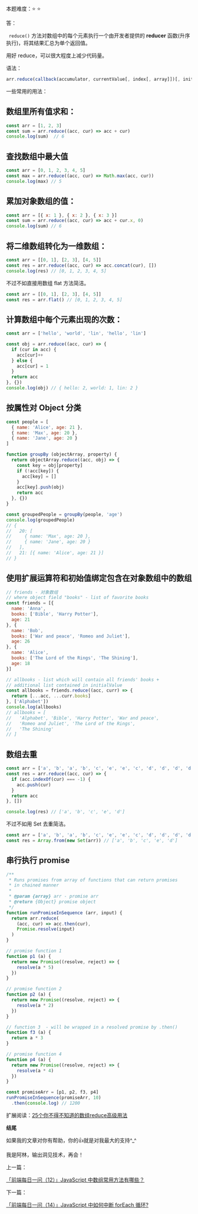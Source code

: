 本题难度：⭐ ⭐ 

答：

` reduce()` 方法对数组中的每个元素执行一个由开发者提供的 **reducer** 函数(升序执行)，将其结果汇总为单个返回值。

用好 reduce，可以很大程度上减少代码量。

语法：
```js
arr.reduce(callback(accumulator, currentValue[, index[, array]])[, initialValue])
```

一些常用的用法：

## 数组里所有值求和：

```js
const arr = [1, 2, 3]
const sum = arr.reduce((acc, cur) => acc + cur)
console.log(sum)  // 6
```

## 查找数组中最大值

```js
const arr = [0, 1, 2, 3, 4, 5]
const max = arr.reduce((acc, cur) => Math.max(acc, cur))
console.log(max) // 5
```

## 累加对象数组的值：

```js
const arr = [{ x: 1 }, { x: 2 }, { x: 3 }]
const sum = arr.reduce((acc, cur) => acc + cur.x, 0)
console.log(sum) // 6
```
## 将二维数组转化为一维数组：

```js
const arr = [[0, 1], [2, 3], [4, 5]]
const res = arr.reduce((acc, cur) => acc.concat(cur), [])
console.log(res) // [0, 1, 2, 3, 4, 5]
```

不过不如直接用数组 flat 方法简洁。

```js
const arr = [[0, 1], [2, 3], [4, 5]]
const res = arr.flat() // [0, 1, 2, 3, 4, 5]
```

## 计算数组中每个元素出现的次数：

```js
const arr = ['hello', 'world', 'lin', 'hello', 'lin']

const obj = arr.reduce((acc, cur) => {
  if (cur in acc) {
    acc[cur]++
  } else {
    acc[cur] = 1
  }
  return acc
}, {})
console.log(obj) // { hello: 2, world: 1, lin: 2 }
```

## 按属性对 Object 分类
```js
const people = [
  { name: 'Alice', age: 21 },
  { name: 'Max', age: 20 },
  { name: 'Jane', age: 20 }
]

function groupBy (objectArray, property) {
  return objectArray.reduce((acc, obj) => {
    const key = obj[property]
    if (!acc[key]) {
      acc[key] = []
    }
    acc[key].push(obj)
    return acc
  }, {})
}

const groupedPeople = groupBy(people, 'age')
console.log(groupedPeople)
// {
//   20: [
//     { name: 'Max', age: 20 },
//     { name: 'Jane', age: 20 }
//   ],
//   21: [{ name: 'Alice', age: 21 }]
// }
```
## 使用扩展运算符和初始值绑定包含在对象数组中的数组
```js
// friends - 对象数组
// where object field "books" - list of favorite books
const friends = [{
  name: 'Anna',
  books: ['Bible', 'Harry Potter'],
  age: 21
}, {
  name: 'Bob',
  books: ['War and peace', 'Romeo and Juliet'],
  age: 26
}, {
  name: 'Alice',
  books: ['The Lord of the Rings', 'The Shining'],
  age: 18
}]

// allbooks - list which will contain all friends' books +
// additional list contained in initialValue
const allbooks = friends.reduce((acc, curr) => {
  return [...acc, ...curr.books]
}, ['Alphabet'])
console.log(allbooks)
// allbooks = [
//   'Alphabet', 'Bible', 'Harry Potter', 'War and peace',
//   'Romeo and Juliet', 'The Lord of the Rings',
//   'The Shining'
// ]
```
## 数组去重
```js
const arr = ['a', 'b', 'a', 'b', 'c', 'e', 'e', 'c', 'd', 'd', 'd', 'd']
const res = arr.reduce((acc, cur) => {
  if (acc.indexOf(cur) === -1) {
    acc.push(cur)
  }
  return acc
}, [])

console.log(res) // ['a', 'b', 'c', 'e', 'd']

```

不过不如用 Set 去重简洁。

```js
const arr = ['a', 'b', 'a', 'b', 'c', 'e', 'e', 'c', 'd', 'd', 'd', 'd']
const res = Array.from(new Set(arr)) // ['a', 'b', 'c', 'e', 'd']
```

## 串行执行 promise
```js
/**
 * Runs promises from array of functions that can return promises
 * in chained manner
 *
 * @param {array} arr - promise arr
 * @return {Object} promise object
 */
function runPromiseInSequence (arr, input) {
  return arr.reduce(
    (acc, cur) => acc.then(cur),
    Promise.resolve(input)
  )
}

// promise function 1
function p1 (a) {
  return new Promise((resolve, reject) => {
    resolve(a * 5)
  })
}

// promise function 2
function p2 (a) {
  return new Promise((resolve, reject) => {
    resolve(a * 2)
  })
}

// function 3  - will be wrapped in a resolved promise by .then()
function f3 (a) {
  return a * 3
}

// promise function 4
function p4 (a) {
  return new Promise((resolve, reject) => {
    resolve(a * 4)
  })
}

const promiseArr = [p1, p2, f3, p4]
runPromiseInSequence(promiseArr, 10)
  .then(console.log) // 1200
```

扩展阅读：[25个你不得不知道的数组reduce高级用法](https://juejin.cn/post/6844904063729926152#comment)

**结尾**

如果我的文章对你有帮助，你的👍就是对我最大的支持^_^

我是阿林，输出洞见技术，再会！


上一篇：

[「前端每日一问（12）」JavaScript 中数组常用方法有哪些？](https://github.com/wlllyfor/question-everyday/blob/main/JS/12.JavaScript%20%E4%B8%AD%E6%95%B0%E7%BB%84%E5%B8%B8%E7%94%A8%E6%96%B9%E6%B3%95%E6%9C%89%E5%93%AA%E4%BA%9B%EF%BC%9F.md)

下一篇：

[「前端每日一问（14）」JavaScript 中如何中断 forEach 循环?](https://juejin.cn/post/7073277567519686663)